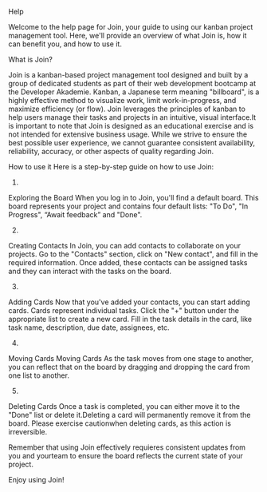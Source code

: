 Help

Welcome to the help page for Join, your guide to using our kanban project management tool. Here, we'll provide an overview of what Join is, how it can benefit you, and how to use it.

What is Join?

Join is a kanban-based project management tool designed and built by a group of dedicated students as part of their web development bootcamp at the Developer Akademie. Kanban, a Japanese term meaning "billboard", is a highly effective method to visualize work, limit work-in-progress, and maximize efficiency (or flow). Join leverages the principles of kanban to help users manage their tasks and projects in an intuitive, visual interface.It is important to note that Join is designed as an educational exercise and is not intended for extensive business usage. While we strive to ensure the best possible user experience, we cannot guarantee consistent availability, reliability, accuracy, or other aspects of quality regarding Join.

How to use it
Here is a step-by-step guide on how to use Join:

1.
Exploring the Board
When you log in to Join, you'll find a default board. This board represents your project and contains four default lists: "To Do", "In Progress", “Await feedback” and "Done".

2.

Creating Contacts
In Join, you can add contacts to collaborate on your projects. Go to the "Contacts" section, click on "New contact", and fill in the required information. Once added, these contacts can be assigned tasks and they can interact with the tasks on the board.

3.

Adding Cards
Now that you've added your contacts, you can start adding cards. Cards represent individual tasks. Click the "+" button under the appropriate list to create a new card. Fill in the task details in the card, like task name, description, due date, assignees, etc.

4.

Moving Cards
Moving Cards As the task moves from one stage to another, you can reflect that on the board by dragging and dropping the card from one list to another.

5.

Deleting Cards
Once a task is completed, you can either move it to the "Done" list or delete it.Deleting a card will permanently remove it from the board. Please exercise cautionwhen deleting cards, as this action is irreversible.

Remember that using Join effectively requieres consistent updates from you and yourteam to ensure the board reflects the current state of your project.

Enjoy using Join!
